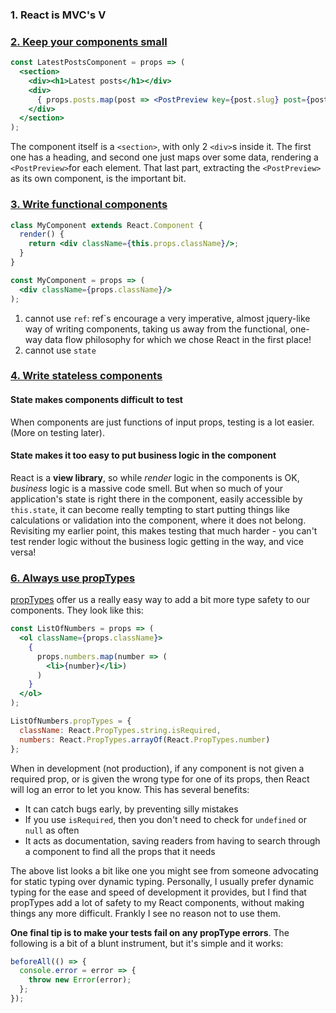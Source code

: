 ### 1. React is MVC's V

### [2. Keep your components small](https://camjackson.net/post/9-things-every-reactjs-beginner-should-know#keep-your-components-small)

```jsx
const LatestPostsComponent = props => (
  <section>
    <div><h1>Latest posts</h1></div>
    <div>
      { props.posts.map(post => <PostPreview key={post.slug} post={post}/>) }
    </div>
  </section>
);
```

The component itself is a `<section>`, with only 2 `<div>`s inside it. The first one has a heading, and second one just maps over some data, rendering a `<PostPreview>`for each element. That last part, extracting the `<PostPreview>` as its own component, is the important bit. 

### [3. Write functional components](https://camjackson.net/post/9-things-every-reactjs-beginner-should-know#write-functional-components)

```jsx
class MyComponent extends React.Component {
  render() {
    return <div className={this.props.className}/>;
  }
}
```

```jsx
const MyComponent = props => (
  <div className={props.className}/>
);
```

1. cannot use `ref`: ref`s encourage a very imperative, almost jquery-like way of writing components, taking us away from the functional, one-way data flow philosophy for which we chose React in the first place!
2. cannot use `state`

### [4. Write stateless components](https://camjackson.net/post/9-things-every-reactjs-beginner-should-know#write-stateless-components)

#### State makes components difficult to test

When components are just functions of input props, testing is a lot easier. (More on testing later).

#### State makes it too easy to put business logic in the component

React is a **view library**, so while *render* logic in the components is OK, *business* logic is a massive code smell. But when so much of your application's state is right there in the component, easily accessible by `this.state`, it can become really tempting to start putting things like calculations or validation into the component, where it does not belong. Revisiting my earlier point, this makes testing that much harder - you can't test render logic without the business logic getting in the way, and vice versa!


### [6. Always use propTypes](https://camjackson.net/post/9-things-every-reactjs-beginner-should-know#always-use-proptypes)

[propTypes](https://facebook.github.io/react/docs/reusable-components.html#prop-validation) offer us a really easy way to add a bit more type safety to our components. They look like this:

```jsx
const ListOfNumbers = props => (
  <ol className={props.className}>
    {
      props.numbers.map(number => (
        <li>{number}</li>)
      )
    }
  </ol>
);

ListOfNumbers.propTypes = {
  className: React.PropTypes.string.isRequired,
  numbers: React.PropTypes.arrayOf(React.PropTypes.number)
};
```

When in development (not production), if any component is not given a required prop, or is given the wrong type for one of its props, then React will log an error to let you know. This has several benefits:

- It can catch bugs early, by preventing silly mistakes
- If you use `isRequired`, then you don't need to check for `undefined` or `null` as often
- It acts as documentation, saving readers from having to search through a component to find all the props that it needs

The above list looks a bit like one you might see from someone advocating for static typing over dynamic typing. Personally, I usually prefer dynamic typing for the ease and speed of development it provides, but I find that propTypes add a lot of safety to my React components, without making things any more difficult. Frankly I see no reason not to use them.

**One final tip is to make your tests fail on any propType errors**. The following is a bit of a blunt instrument, but it's simple and it works:

```jsx
beforeAll(() => {
  console.error = error => {
    throw new Error(error);
  };
});
```


